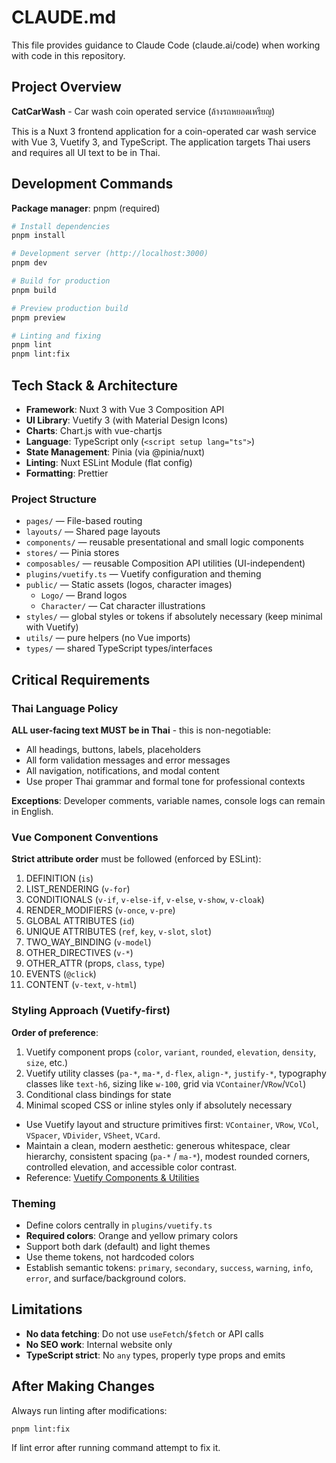 # CLAUDE.md

This file provides guidance to Claude Code (claude.ai/code) when working with code in this repository.

## Project Overview

**CatCarWash** - Car wash coin operated service (ล้างรถหยอดเหรียญ)

This is a Nuxt 3 frontend application for a coin-operated car wash service with Vue 3, Vuetify 3, and TypeScript. The application targets Thai users and requires all UI text to be in Thai.

## Development Commands

**Package manager**: pnpm (required)

```bash
# Install dependencies
pnpm install

# Development server (http://localhost:3000)
pnpm dev

# Build for production
pnpm build

# Preview production build
pnpm preview

# Linting and fixing
pnpm lint
pnpm lint:fix
```

## Tech Stack & Architecture

- **Framework**: Nuxt 3 with Vue 3 Composition API
- **UI Library**: Vuetify 3 (with Material Design Icons)
- **Charts**: Chart.js with vue-chartjs
- **Language**: TypeScript only (`<script setup lang="ts">`)
- **State Management**: Pinia (via @pinia/nuxt)
- **Linting**: Nuxt ESLint Module (flat config)
- **Formatting**: Prettier

### Project Structure

- `pages/` — File-based routing
- `layouts/` — Shared page layouts
- `components/` — reusable presentational and small logic components
- `stores/` — Pinia stores
- `composables/` — reusable Composition API utilities (UI-independent)
- `plugins/vuetify.ts` — Vuetify configuration and theming
- `public/` — Static assets (logos, character images)
  - `Logo/` — Brand logos
  - `Character/` — Cat character illustrations
- `styles/` — global styles or tokens if absolutely necessary (keep minimal with Vuetify)
- `utils/` — pure helpers (no Vue imports)
- `types/` — shared TypeScript types/interfaces

## Critical Requirements

### Thai Language Policy

**ALL user-facing text MUST be in Thai** - this is non-negotiable:

- All headings, buttons, labels, placeholders
- All form validation messages and error messages
- All navigation, notifications, and modal content
- Use proper Thai grammar and formal tone for professional contexts

**Exceptions**: Developer comments, variable names, console logs can remain in English.

### Vue Component Conventions

**Strict attribute order** must be followed (enforced by ESLint):

1. DEFINITION (`is`)
2. LIST_RENDERING (`v-for`)
3. CONDITIONALS (`v-if`, `v-else-if`, `v-else`, `v-show`, `v-cloak`)
4. RENDER_MODIFIERS (`v-once`, `v-pre`)
5. GLOBAL ATTRIBUTES (`id`)
6. UNIQUE ATTRIBUTES (`ref`, `key`, `v-slot`, `slot`)
7. TWO_WAY_BINDING (`v-model`)
8. OTHER_DIRECTIVES (`v-*`)
9. OTHER_ATTR (props, `class`, `type`)
10. EVENTS (`@click`)
11. CONTENT (`v-text`, `v-html`)

### Styling Approach (Vuetify-first)

**Order of preference**:

1. Vuetify component props (`color`, `variant`, `rounded`, `elevation`, `density`, `size`, etc.)
2. Vuetify utility classes (`pa-*`, `ma-*`, `d-flex`, `align-*`, `justify-*`, typography classes like `text-h6`, sizing like `w-100`, grid via `VContainer`/`VRow`/`VCol`)
3. Conditional class bindings for state
4. Minimal scoped CSS or inline styles only if absolutely necessary

- Use Vuetify layout and structure primitives first: `VContainer`, `VRow`, `VCol`, `VSpacer`, `VDivider`, `VSheet`, `VCard`.
- Maintain a clean, modern aesthetic: generous whitespace, clear hierarchy, consistent spacing (`pa-*` / `ma-*`), modest rounded corners, controlled elevation, and accessible color contrast.
- Reference: [Vuetify Components & Utilities](https://vuetifyjs.com/en/components/all/#containment)

### Theming

- Define colors centrally in `plugins/vuetify.ts`
- **Required colors**: Orange and yellow primary colors
- Support both dark (default) and light themes
- Use theme tokens, not hardcoded colors
- Establish semantic tokens: `primary`, `secondary`, `success`, `warning`, `info`, `error`, and surface/background colors.

## Limitations

- **No data fetching**: Do not use `useFetch`/`$fetch` or API calls
- **No SEO work**: Internal website only
- **TypeScript strict**: No `any` types, properly type props and emits

## After Making Changes

Always run linting after modifications:

```bash
pnpm lint:fix
```

If lint error after running command attempt to fix it.
